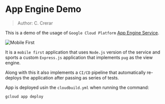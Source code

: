# App Engine Demo

> Author: C. Crerar

This is a demo of the usage of `Google Cloud Platform` [App Engine Service](https://cloud.google.com/run).

![Mobile First](https://cdn-cloudflare.ga/assets/mobile-first/mobile-first-003.jpg)

It is a `mobile first` application that uses `Node.js` version of the service and sports a custom `Express.js` application that implements `pug` as the view engine.

Along with this it also implements a `CI/CD` pipeline that automatically re-deploys the application after passing as series of tests.

App is deployed usin the `cloudbuild.yml` when running the command:

```bash
gcloud app deploy
```